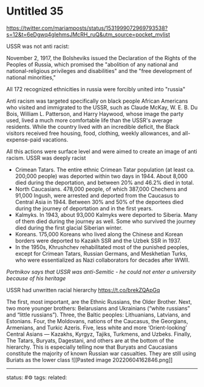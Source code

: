 # Untitled 35
https://twitter.com/mariamposts/status/1531999072969793538?s=12&t=6eDgwq4glehmsJMcRH_ruQ&utm_source=pocket_mylist

USSR was not anti racist:

November 2, 1917, the Bolsheviks issued the Declaration of the Rights of the Peoples of Russia, which promised the "abolition of any national and national-religious privileges and disabilities" and the "free development of national minorities,"

All 172 recognized ethnicities in russia were forcibly united into "russia"

Anti racism was targeted specifically on black people
African Americans who visited and immigrated to the USSR, such as Claude McKay, W. E. B. Du Bois, William L. Patterson, and Harry Haywood, whose image the party used, lived a much more comfortable life than the USSR's average residents.
While the country lived with an incredible deficit, the Black visitors received free housing, food, clothing, weekly allowances, and all-expense-paid vacations.

All this actions were surface level and were aimed to create an image of anti racism. USSR was deeply racist
 - Crimean Tatars. The entire ethnic Crimean Tatar population (at least ca. 200,000 people) was deported within two days in 1944. About 8,000 died during the deportation, and between 20% and 46.2% died in total.
 - North Caucasians. 478,000 people, of which 387,000 Chechens and 91,000 Ingush, were arrested and deported from the Caucasus to Central Asia in 1944. Between 30% and 50% of the deportees died during the journey of deportation and in the first years.
 - Kalmyks. In 1943, about 93,000 Kalmyks were deported to Siberia. Many of them died during the journey as well. Some who survived the journey died during the first glacial Siberian winter.
 - Koreans. 175,000 Koreans who lived along the Chinese and Korean borders were deported to Kazakh SSR and the Uzbek SSR in 1937.
 - In the 1950s, Khrushchev rehabilitated most of the punished peoples, except for Crimean Tatars, Russian Germans, and Meskhetian Turks, who were essentialized as Nazi collaborators for decades after WWII.

*Portnikov says that USSR was anti-Semitic - he could not enter a university because of his heritage*

USSR had unwritten racial hierarchy https://t.co/brekZQApGq

The first, most important, are the Ethnic Russians, the Older Brother. Next, two more younger brothers: Belarusians and Ukrainians (“white russians” and “little russians”). Three, the Baltic peoples: Lithuanians, Latvians, and Estonians.
Four, the Moldovans, nations of the Caucasus, the Georgians, Armenians, and Turkic Azeris. Five, less white and more ‘Orient-looking’ Central Asians — Kazakhs, Kyrgyz, Tajiks, Turkmens, and Uzbeks.
Finally, The Tatars, Buryats, Dagestani, and others are at the bottom of the hierarchy. This is especially telling now that Buryats and Caucasians constitute the majority of known Russian war casualties.
They are still using Buriats as the lower class
![[Pasted image 20220604162846.png]]


---
status: #⚙️ 
tags: 
related: 